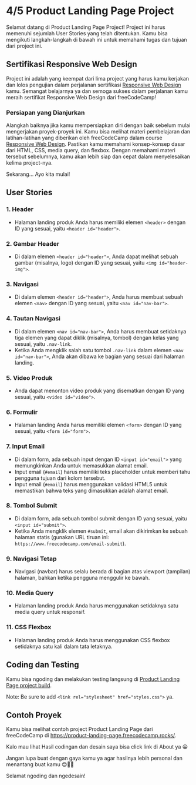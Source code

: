 # 4/5 Product Landing Page Project

Selamat datang di Product Landing Page Project! Project ini harus memenuhi sejumlah User Stories yang telah ditentukan. Kamu bisa mengikuti langkah-langkah di bawah ini untuk memahami tugas dan tujuan dari project ini.

## Sertifikasi Responsive Web Design

Project ini adalah yang keempat dari lima project yang harus kamu kerjakan dan lolos pengujian dalam perjalanan sertifikasi [Responsive Web Design](https://www.freecodecamp.org/learn/2022/responsive-web-design/) kamu. Semangat belajarnya ya dan semoga sukses dalam perjalanan kamu meraih sertifikat Responsive Web Design dari freeCodeCamp!

### Persiapan yang Dianjurkan

Alangkah baiknya jika kamu mempersiapkan diri dengan baik sebelum mulai mengerjakan proyek-proyek ini. Kamu bisa melihat materi pembelajaran dan latihan-latihan yang diberikan oleh freeCodeCamp dalam course [Responsive Web Design](https://www.freecodecamp.org/learn/2022/responsive-web-design/). Pastikan kamu memahami konsep-konsep dasar dari HTML, CSS, media query, dan flexbox. Dengan memahami materi tersebut sebelumnya, kamu akan lebih siap dan cepat dalam menyelesaikan kelima project-nya.  

Sekarang... Ayo kita mulai!

## User Stories

### 1. Header

- Halaman landing produk Anda harus memiliki elemen `<header>` dengan ID yang sesuai, yaitu `<header id="header">`.

### 2. Gambar Header

- Di dalam elemen `<header id="header">`, Anda dapat melihat sebuah gambar (misalnya, logo) dengan ID yang sesuai, yaitu `<img id="header-img">`.

### 3. Navigasi

- Di dalam elemen `<header id="header">`, Anda harus membuat sebuah elemen `<nav>` dengan ID yang sesuai, yaitu `<nav id="nav-bar">`.

### 4. Tautan Navigasi

- Di dalam elemen `<nav id="nav-bar">`, Anda harus membuat setidaknya tiga elemen yang dapat diklik (misalnya, tombol) dengan kelas yang sesuai, yaitu `.nav-link`.
- Ketika Anda mengklik salah satu tombol `.nav-link` dalam elemen `<nav id="nav-bar">`, Anda akan dibawa ke bagian yang sesuai dari halaman landing.

### 5. Video Produk

- Anda dapat menonton video produk yang disematkan dengan ID yang sesuai, yaitu `<video id="video">`.

### 6. Formulir

- Halaman landing Anda harus memiliki elemen `<form>` dengan ID yang sesuai, yaitu `<form id="form">`.

### 7. Input Email

- Di dalam form, ada sebuah input dengan ID `<input id="email">` yang memungkinkan Anda untuk memasukkan alamat email.
- Input email (`#email`) harus memiliki teks placeholder untuk memberi tahu pengguna tujuan dari kolom tersebut.
- Input email (`#email`) harus menggunakan validasi HTML5 untuk memastikan bahwa teks yang dimasukkan adalah alamat email.

### 8. Tombol Submit

- Di dalam form, ada sebuah tombol submit dengan ID yang sesuai, yaitu `<input id="submit">`.
- Ketika Anda mengklik elemen `#submit`, email akan dikirimkan ke sebuah halaman statis (gunakan URL tiruan ini: `https://www.freecodecamp.com/email-submit`).

### 9. Navigasi Tetap

- Navigasi (navbar) harus selalu berada di bagian atas viewport (tampilan) halaman, bahkan ketika pengguna menggulir ke bawah.

### 10. Media Query

- Halaman landing produk Anda harus menggunakan setidaknya satu media query untuk responsif.

### 11. CSS Flexbox

- Halaman landing produk Anda harus menggunakan CSS flexbox setidaknya satu kali dalam tata letaknya.

## Coding dan Testing

Kamu bisa ngoding dan melakukan testing langsung di [Product Landing Page project build](https://www.freecodecamp.org/learn/2022/responsive-web-design/build-a-product-landing-page-project/build-a-product-landing-page).  

Note: Be sure to add `<link rel="stylesheet" href="styles.css">` ya.

## Contoh Proyek

Kamu bisa melihat contoh project Product Landing Page dari freeCodeCamp di https://product-landing-page.freecodecamp.rocks/.  

Kalo mau lihat Hasil codingan dan desain saya bisa click link di About ya 😀

Jangan lupa buat dengan gaya kamu ya agar hasilnya lebih personal dan menantang buat kamu 😊👍🏻

Selamat ngoding dan ngedesain!

